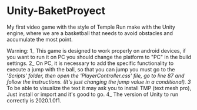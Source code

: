 # Unity-BaketProyect
My first video game with the style of Temple Run make with the Unity engine, where we are a basketball that needs to avoid obstacles and accumulate the most point.

Warning:
1_ This game is designed to work properly on android devices, if you want to run it on PC you should change the platform to "PC" in the build settings.
2_ On PC, it is necessary to add the specific functionality to execute a jump with the ball, so that you can jump you must go to the '_Scripts' folder, then open the 'PlayerController.css' file, go to line 87 and follow the instructions. (It's just changing the jump value in a conditional).
3_ To be able to visualize the text it may ask you to install TMP (text mesh pro), Just install or import and it's good to go.
4_ The version of Unity to run correctly is 2020.1.0f1.
